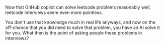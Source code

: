 
Now that GitHub copilot can solve leetcode problems reasonably well, leetcode interviews seem even more pointless.

You don't use that knowledge much in real life anyways, and now on the off-chance that you did need to solve that problem,
you have an AI solve it for you. What then is the point of asking people these problems in interviews?

